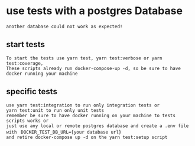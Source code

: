 # use tests with a postgres Database

`another database could not work as expected!`

## start tests

`To start the tests use yarn test, yarn test:verbose or yarn test:coverage,`  
`These scripts already run docker-compose-up -d, so be sure to have docker running your machine`

## specific tests

`use yarn test:integration to run only integration tests or`  
`yarn test:unit to run only unit tests`  
`remember be sure to have docker running on your machine to tests scripts works or`  
`just use any local or remote postgres database and create a .env file with `
`DOCKER_TEST_DB_URL={your database url}`  
`and retire docker-compose up -d on the yarn test:setup script`
